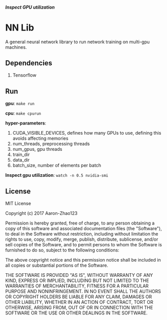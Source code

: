 ##### Inspect GPU utilization

# NN Lib 
A general neural network library to run network training on multi-gpu machines.
## Dependencies
1. Tensorflow

## Run

**gpu**: `make run`

**cpu**: `make cpurun`

**hyper-parameters**:

1. CUDA_VISIBLE_DEVICES, defines how many GPUs to use, defining this avoids affecting memories
2. num_threads, preprocessing threads
3. num_gpus, gpu threads
4. train_dir
5. data_dir
6. batch_size, number of elements per batch

**Inspect gpu utilization**: ```watch -n 0.5 nvidia-smi```


## License
MIT License

Copyright (c) 2017 Aaron-Zhao123

Permission is hereby granted, free of charge, to any person obtaining a copy
of this software and associated documentation files (the "Software"), to deal
in the Software without restriction, including without limitation the rights
to use, copy, modify, merge, publish, distribute, sublicense, and/or sell
copies of the Software, and to permit persons to whom the Software is
furnished to do so, subject to the following conditions:

The above copyright notice and this permission notice shall be included in all
copies or substantial portions of the Software.

THE SOFTWARE IS PROVIDED "AS IS", WITHOUT WARRANTY OF ANY KIND, EXPRESS OR
IMPLIED, INCLUDING BUT NOT LIMITED TO THE WARRANTIES OF MERCHANTABILITY,
FITNESS FOR A PARTICULAR PURPOSE AND NONINFRINGEMENT. IN NO EVENT SHALL THE
AUTHORS OR COPYRIGHT HOLDERS BE LIABLE FOR ANY CLAIM, DAMAGES OR OTHER
LIABILITY, WHETHER IN AN ACTION OF CONTRACT, TORT OR OTHERWISE, ARISING FROM,
OUT OF OR IN CONNECTION WITH THE SOFTWARE OR THE USE OR OTHER DEALINGS IN THE
SOFTWARE.
